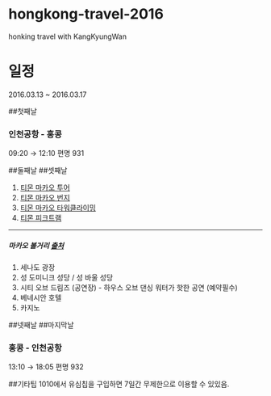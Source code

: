 # hongkong-travel-2016
honking travel with KangKyungWan

# 일정
2016.03.13 ~ 2016.03.17

##첫째날
### 인천공항 - 홍콩
 09:20 → 12:10
편명 931

##둘째날
##셋째날

1. [티몬 마카오 투어](http://www.ticketmonster.co.kr/deal/226758953/16150000)
2. [티몬 마카오 번지](http://www.ticketmonster.co.kr/deal/274172513//16150000)
3. [티몬 마카오 타워클라이밍](http://www.ticketmonster.co.kr/deal/274170649//16150000)
4. [티몬 피크트램](http://www.ticketmonster.co.kr/deal/248916541?keyword=홍콩+피크트램)

---
##### 마카오 볼거리 [출처](http://m.tourtips.com/dest/content/1001_hongkong?contentID=1000036163101&type=theme&theme=)
1. 세나도 광장
1. 성 도미니크 성당 / 성 바울 성당
1. 시티 오브 드림즈 (공연장) - 하우스 오브 댄싱 워터가 핫한 공연 (예약필수)
1. 베네시안 호텔
1. 카지노


##넷째날
##마지막날
### 홍콩 - 인천공항
13:10 → 18:05 편명 932

##기타팁
1010에서 유심칩을 구입하면 7일간 무제한으로 이용할 수 있있음.
